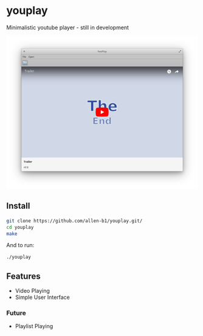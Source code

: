 # youplay
Minimalistic youtube player - still in development

![Screenshot](YouPlay-3.png)

## Install
```bash
git clone https://github.com/allen-b1/youplay.git/
cd youplay
make
```

And to run:

```bash
./youplay
```
## Features
* Video Playing
* Simple User Interface

### Future
* Playlist Playing
